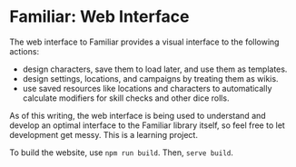 # Familiar: Web Interface

The web interface to Familiar provides a visual interface to the following actions:

* design characters, save them to load later, and use them as templates.
* design settings, locations, and campaigns by treating them as wikis.
* use saved resources like locations and characters to automatically calculate modifiers for skill checks and other dice rolls.

As of this writing, the web interface is being used to understand and develop an optimal interface to the Familiar library itself, so feel free to let development get messy. This is a learning project.

To build the website, use `npm run build`. Then, `serve build`.
